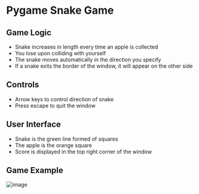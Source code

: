 # Pygame Snake Game

## Game Logic
- Snake increases in length every time an apple is collected
- You lose upon colliding with yourself
- The snake moves automatically in the direction you specify
- If a snake exits the border of the window, it will appear on the other side

## Controls
- Arrow keys to control direction of snake
- Press escape to quit the window

## User Interface
- Snake is the green line formed of squares
- The apple is the orange square
- Score is displayed in the top right corner of the window

## Game Example
![image](https://user-images.githubusercontent.com/68305937/175167525-f2b07cc3-4541-4b0a-ab19-10e7f9e4fa97.png)
